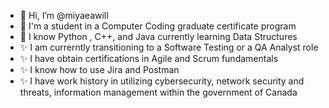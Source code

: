 - 👋 Hi, I’m @miyaeawill
- 👀 I'm a student in a Computer Coding graduate certificate program
- 🌱 I know Python , C++, and Java currently learning Data Structures
- ✨ I am currerntly transitioning to a Software Testing or a QA Analyst role
- ✨ I have obtain certifications in Agile and Scrum fundamentals
- ✨ I know how to use Jira and Postman
- ✨ I have work history in utilizing cybersecurity, network security and threats, information management within the government of Canada

<!---
miyaeawill/miyaeawill is a ✨ special ✨ repository because its `README.md` (this file) appears on your GitHub profile.
You can click the Preview link to take a look at your changes.
--->
